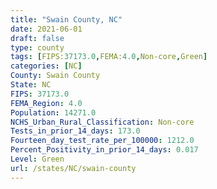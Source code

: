 ```yaml
---
title: "Swain County, NC"
date: 2021-06-01
draft: false
type: county
tags: [FIPS:37173.0,FEMA:4.0,Non-core,Green]
categories: [NC]
County: Swain County
State: NC
FIPS: 37173.0
FEMA_Region: 4.0
Population: 14271.0
NCHS_Urban_Rural_Classification: Non-core
Tests_in_prior_14_days: 173.0
Fourteen_day_test_rate_per_100000: 1212.0
Percent_Positivity_in_prior_14_days: 0.017
Level: Green
url: /states/NC/swain-county
---
```



